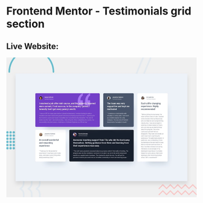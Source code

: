 # Frontend Mentor - Testimonials grid section

## Live Website:

![Design preview for the Testimonials grid section coding challenge](./design/desktop-preview.jpg)
